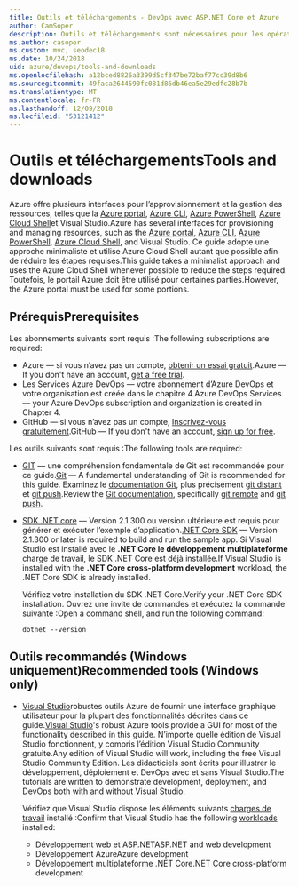 ```yaml
---
title: Outils et téléchargements - DevOps avec ASP.NET Core et Azure
author: CamSoper
description: Outils et téléchargements sont nécessaires pour les opérations de développement avec ASP.NET Core et Azure.
ms.author: casoper
ms.custom: mvc, seodec18
ms.date: 10/24/2018
uid: azure/devops/tools-and-downloads
ms.openlocfilehash: a12bced8826a3399d5cf347be72baf77cc39d8b6
ms.sourcegitcommit: 49faca2644590fc081d86db46ea5e29edfc28b7b
ms.translationtype: MT
ms.contentlocale: fr-FR
ms.lasthandoff: 12/09/2018
ms.locfileid: "53121412"
---
```

# <a name="tools-and-downloads"></a><span data-ttu-id="36fa7-103">Outils et téléchargements</span><span class="sxs-lookup"><span data-stu-id="36fa7-103">Tools and downloads</span></span>

<span data-ttu-id="36fa7-104">Azure offre plusieurs interfaces pour l’approvisionnement et la gestion des ressources, telles que la [Azure portal](https://portal.azure.com), [Azure CLI](/cli/azure/), [Azure PowerShell](/powershell/azure/overview), [Azure Cloud Shell](https://shell.azure.com/bash)et Visual Studio.</span><span class="sxs-lookup"><span data-stu-id="36fa7-104">Azure has several interfaces for provisioning and managing resources, such as the [Azure portal](https://portal.azure.com), [Azure CLI](/cli/azure/), [Azure PowerShell](/powershell/azure/overview), [Azure Cloud Shell](https://shell.azure.com/bash), and Visual Studio.</span></span> <span data-ttu-id="36fa7-105">Ce guide adopte une approche minimaliste et utilise Azure Cloud Shell autant que possible afin de réduire les étapes requises.</span><span class="sxs-lookup"><span data-stu-id="36fa7-105">This guide takes a minimalist approach and uses the Azure Cloud Shell whenever possible to reduce the steps required.</span></span> <span data-ttu-id="36fa7-106">Toutefois, le portail Azure doit être utilisé pour certaines parties.</span><span class="sxs-lookup"><span data-stu-id="36fa7-106">However, the Azure portal must be used for some portions.</span></span>

## <a name="prerequisites"></a><span data-ttu-id="36fa7-107">Prérequis</span><span class="sxs-lookup"><span data-stu-id="36fa7-107">Prerequisites</span></span>

<span data-ttu-id="36fa7-108">Les abonnements suivants sont requis :</span><span class="sxs-lookup"><span data-stu-id="36fa7-108">The following subscriptions are required:</span></span>

* <span data-ttu-id="36fa7-109">Azure &mdash; si vous n’avez pas un compte, [obtenir un essai gratuit](https://azure.microsoft.com/free/).</span><span class="sxs-lookup"><span data-stu-id="36fa7-109">Azure &mdash; If you don't have an account, [get a free trial](https://azure.microsoft.com/free/).</span></span>
* <span data-ttu-id="36fa7-110">Les Services Azure DevOps &mdash; votre abonnement d’Azure DevOps et votre organisation est créée dans le chapitre 4.</span><span class="sxs-lookup"><span data-stu-id="36fa7-110">Azure DevOps Services &mdash; your Azure DevOps subscription and organization is created in Chapter 4.</span></span>
* <span data-ttu-id="36fa7-111">GitHub &mdash; si vous n’avez pas un compte, [Inscrivez-vous gratuitement](https://github.com/join).</span><span class="sxs-lookup"><span data-stu-id="36fa7-111">GitHub &mdash; If you don't have an account, [sign up for free](https://github.com/join).</span></span>

<span data-ttu-id="36fa7-112">Les outils suivants sont requis :</span><span class="sxs-lookup"><span data-stu-id="36fa7-112">The following tools are required:</span></span>

* <span data-ttu-id="36fa7-113">[GIT](https://git-scm.com/downloads) &mdash; une compréhension fondamentale de Git est recommandée pour ce guide.</span><span class="sxs-lookup"><span data-stu-id="36fa7-113">[Git](https://git-scm.com/downloads) &mdash; A fundamental understanding of Git is recommended for this guide.</span></span> <span data-ttu-id="36fa7-114">Examinez le [documentation Git](https://git-scm.com/doc), plus précisément [git distant](https://git-scm.com/docs/git-remote) et [git push](https://git-scm.com/docs/git-push).</span><span class="sxs-lookup"><span data-stu-id="36fa7-114">Review the [Git documentation](https://git-scm.com/doc), specifically [git remote](https://git-scm.com/docs/git-remote) and [git push](https://git-scm.com/docs/git-push).</span></span>
* <span data-ttu-id="36fa7-115">[SDK .NET core](https://www.microsoft.com/net/download/) &mdash; Version 2.1.300 ou version ultérieure est requis pour générer et exécuter l’exemple d’application.</span><span class="sxs-lookup"><span data-stu-id="36fa7-115">[.NET Core SDK](https://www.microsoft.com/net/download/) &mdash; Version 2.1.300 or later is required to build and run the sample app.</span></span> <span data-ttu-id="36fa7-116">Si Visual Studio est installé avec le **.NET Core le développement multiplateforme** charge de travail, le SDK .NET Core est déjà installée.</span><span class="sxs-lookup"><span data-stu-id="36fa7-116">If Visual Studio is installed with the **.NET Core cross-platform development** workload, the .NET Core SDK is already installed.</span></span>

    <span data-ttu-id="36fa7-117">Vérifiez votre installation du SDK .NET Core.</span><span class="sxs-lookup"><span data-stu-id="36fa7-117">Verify your .NET Core SDK installation.</span></span> <span data-ttu-id="36fa7-118">Ouvrez une invite de commandes et exécutez la commande suivante :</span><span class="sxs-lookup"><span data-stu-id="36fa7-118">Open a command shell, and run the following command:</span></span>

    ```console
    dotnet --version
    ```

## <a name="recommended-tools-windows-only"></a><span data-ttu-id="36fa7-119">Outils recommandés (Windows uniquement)</span><span class="sxs-lookup"><span data-stu-id="36fa7-119">Recommended tools (Windows only)</span></span>

* <span data-ttu-id="36fa7-120">[Visual Studio](https://www.visualstudio.com/)robustes outils Azure de fournir une interface graphique utilisateur pour la plupart des fonctionnalités décrites dans ce guide.</span><span class="sxs-lookup"><span data-stu-id="36fa7-120">[Visual Studio](https://www.visualstudio.com/)'s robust Azure tools provide a GUI for most of the functionality described in this guide.</span></span> <span data-ttu-id="36fa7-121">N’importe quelle édition de Visual Studio fonctionnent, y compris l’édition Visual Studio Community gratuite.</span><span class="sxs-lookup"><span data-stu-id="36fa7-121">Any edition of Visual Studio will work, including the free Visual Studio Community Edition.</span></span> <span data-ttu-id="36fa7-122">Les didacticiels sont écrits pour illustrer le développement, déploiement et DevOps avec et sans Visual Studio.</span><span class="sxs-lookup"><span data-stu-id="36fa7-122">The tutorials are written to demonstrate development, deployment, and DevOps both with and without Visual Studio.</span></span>

  <span data-ttu-id="36fa7-123">Vérifiez que Visual Studio dispose les éléments suivants [charges de travail](/visualstudio/install/modify-visual-studio) installé :</span><span class="sxs-lookup"><span data-stu-id="36fa7-123">Confirm that Visual Studio has the following [workloads](/visualstudio/install/modify-visual-studio) installed:</span></span>

  * <span data-ttu-id="36fa7-124">Développement web et ASP.NET</span><span class="sxs-lookup"><span data-stu-id="36fa7-124">ASP.NET and web development</span></span>
  * <span data-ttu-id="36fa7-125">Développement Azure</span><span class="sxs-lookup"><span data-stu-id="36fa7-125">Azure development</span></span>
  * <span data-ttu-id="36fa7-126">Développement multiplateforme .NET Core</span><span class="sxs-lookup"><span data-stu-id="36fa7-126">.NET Core cross-platform development</span></span>
